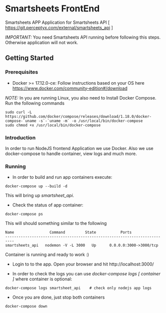 # Smartsheets FrontEnd

Smartsheets APP Application for Smartsheets API [ https://git.perceptyx.com/external/smartsheets_api ]

*IMPORTANT:* You need Smartsheets API running before following this steps. Otherwise application will not work.

## Getting Started

### Prerequisites

- Docker >= 17.12.0-ce: Follow instructions based on your OS here https://www.docker.com/community-edition#/download

*NOTE:* In you are running Linux, you also need to Install Docker Compose. Run the following commands

```
sudo curl -L https://github.com/docker/compose/releases/download/1.18.0/docker-compose-`uname -s`-`uname -m` -o /usr/local/bin/docker-compose
sudo chmod +x /usr/local/bin/docker-compose
```

### Introduction

In order to run NodeJS frontend Application we use Docker. Also we use docker-compose to handle
container, view logs and much more.

### Running

- In order to build and run app containers execute:

```
docker-compose up --build -d
```

This will bring up _smartsheet_api_.

- Check the status of app container:

```
docker-compose ps
```

This will should something similar to the following

```
Name                Command         State           Ports
--------------------------------------------------------------------------
smartsheets_api   nodemon -V -L 3000   Up      0.0.0.0:3000->3000/tcp
```

Container is running and ready to work :)

- Login to to the app. Open your browser and hit http://localhost:3000/

- In order to check the logs you can use *docker-compose logs [ container ]* where container is optional:

```
docker-compose logs smartsheet_api    # check only nodejs app logs
```

- Once you are done, just stop both containers

```
docker-compose down
```
